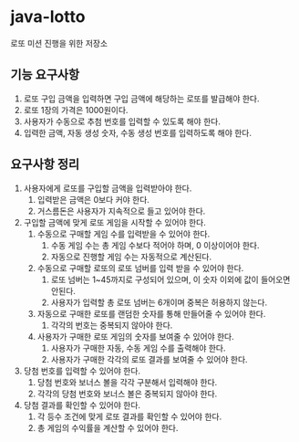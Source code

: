 # java-lotto
로또 미션 진행을 위한 저장소

## 기능 요구사항
1. 로또 구입 금액을 입력하면 구입 금액에 해당하는 로또를 발급해야 한다.
2. 로또 1장의 가격은 1000원이다.
3. 사용자가 수동으로 추첨 번호를 입력할 수 있도록 해야 한다.
4. 입력한 금액, 자동 생성 숫자, 수동 생성 번호를 입력하도록 해야 한다.

## 요구사항 정리
1. 사용자에게 로또를 구입할 금액을 입력받아야 한다.
    1. 입력받은 금액은 0보다 커야 한다.
    2. 거스름돈은 사용자가 지속적으로 들고 있어야 한다.
2. 구입할 금액에 맞게 로또 게임을 시작할 수 있어야 한다.
    1. 수동으로 구매할 게임 수를 입력받을 수 있어야 한다.
        1. 수동 게임 수는 총 게임 수보다 적어야 하며, 0 이상이어야 한다.
        2. 자동으로 진행할 게임 수는 자동적으로 계산된다.
    2. 수동으로 구매할 로또의 로또 넘버를 입력 받을 수 있어야 한다.
        1. 로또 넘버는 1~45까지로 구성되어 있으며, 이 숫자 이외에 값이 들어오면 안된다.
        2. 사용자가 입력할 총 로또 넘버는 6개이며 중복은 허용하지 않는다.
    3. 자동으로 구매한 로또를 랜덤한 숫자를 통해 만들어줄 수 있어야 한다.
        1. 각각의 번호는 중복되지 않아야 한다.
    4. 사용자가 구매한 로또 게임의 숫자를 보여줄 수 있어야 한다.
        1. 사용자가 구매한 자동, 수동 게임 수를 출력해야 한다.
        2. 사용자가 구매한 각각의 로또 결과를 보여줄 수 있어야 한다.
3. 당첨 번호를 입력할 수 있어야 한다.
    1. 당첨 번호와 보너스 볼을 각각 구분해서 입력해야 한다.
    2. 각각의 당첨 번호와 보너스 볼은 중복되지 않아야 한다.
4. 당첨 결과를 확인할 수 있어야 한다.
    1. 각 등수 조건에 맞게 로또 결과를 확인할 수 있어야 한다.
    2. 총 게임의 수익률을 계산할 수 있어야 한다.